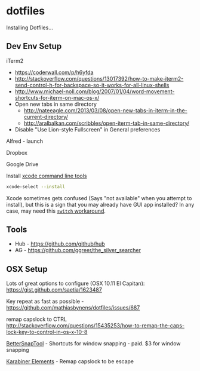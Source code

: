 dotfiles
========

Installing Dotfiles...

## Dev Env Setup

iTerm2

- https://coderwall.com/p/h6yfda
- http://stackoverflow.com/questions/13017392/how-to-make-iterm2-send-control-h-for-backspace-so-it-works-for-all-linux-shells
- http://www.michael-noll.com/blog/2007/01/04/word-movement-shortcuts-for-iterm-on-mac-os-x/
- Open new tabs in same directory
    - http://nateeagle.com/2013/03/08/open-new-tabs-in-iterm-in-the-current-directory/
    - http://aralbalkan.com/scribbles/open-iterm-tab-in-same-directory/
- Disable "Use Lion-style Fullscreen" in General preferences

Alfred - launch

Dropbox

Google Drive

Install [xcode command line tools](http://stackoverflow.com/questions/19066647/xcode-5-0-error-installing-command-line-tools)

```bash
xcode-select --install
```

Xcode sometimes gets confused (Says "not available" when you attempt to install), but this is a sign that you may already have GUI app installed? In any case, may need this [`switch` workaround](http://stackoverflow.com/questions/9477860/xcode-select-switch-path-when-using-cli-toolkit).

## Tools

- Hub - https://github.com/github/hub
- AG - https://github.com/ggreer/the_silver_searcher

## OSX Setup

Lots of great options to configure (OSX 10.11 El Capitan): https://gist.github.com/saetia/1623487

Key repeat as fast as possible - https://github.com/mathiasbynens/dotfiles/issues/687

remap capslock to CTRL http://stackoverflow.com/questions/15435253/how-to-remap-the-caps-lock-key-to-control-in-os-x-10-8

[BetterSnapTool](https://itunes.apple.com/us/app/bettersnaptool/id417375580?mt=12) - Shortcuts for window snapping - paid. $3 for window snapping

[Karabiner Elements](https://github.com/tekezo/Karabiner-Elements) - Remap capslock to be escape
